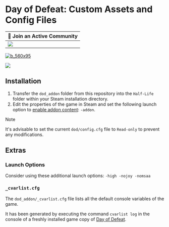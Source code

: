 # Day of Defeat: Custom Assets and Config Files

| 💬 Join an Active Community |
| --------------------------- |
| [![](https://dcbadge.vercel.app/api/server/dodcommunity?style=plastic)](https://discord.gg/dodcommunity) |

[![b_560x95](https://github.com/jonathanlinat/day-of-defeat-custom-assets-config-files/assets/14064112/8574e613-37d1-496d-9ef0-4e91d1261e76)](https://www.gametracker.com/player/EnYB0La/74.91.126.10:27015/)

![](https://github.com/jonathanlinat/day-of-defeat-custom-assets-config-files/assets/14064112/03619551-67c7-4d59-8a66-78945a1d3c77)

## Installation

1. Transfer the `dod_addon` folder from this repository into the `Half-Life` folder within your Steam installation directory.
1. Edit the properties of the game in Steam and set the following launch option to [enable addon content](https://developer.valvesoftware.com/wiki/GoldSrc/SteamPipe_directories#.3Cbase.3E.2F.3Cmod.3E_addon): `-addon`.

> [!NOTE]
> It's advisable to set the current `dod/config.cfg` file to `Read-only` to prevent any modifications.

## Extras

### Launch Options

Consider using these additional launch options: `-high -nojoy -nomsaa`

### `_cvarlist.cfg`

The `dod_addon/_cvarlist.cfg` file lists all the default console variables of the game.

It has been generated by executing the command `cvarlist log` in the console of a freshly installed game copy of [Day of Defeat](https://store.steampowered.com/app/30/Day_of_Defeat/).

